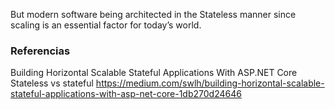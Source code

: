 

But modern software being architected in the Stateless manner since scaling is an essential factor for today’s world.

### Referencias

Building Horizontal Scalable Stateful Applications With ASP.NET Core
Stateless vs stateful
https://medium.com/swlh/building-horizontal-scalable-stateful-applications-with-asp-net-core-1db270d24646
